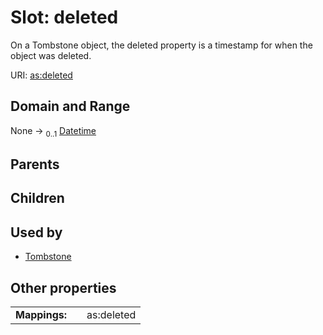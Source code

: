 
# Slot: deleted


On a Tombstone object, the deleted property is a timestamp for when the object was deleted.

URI: [as:deleted](http://www.w3.org/ns/activitystreams#deleted)


## Domain and Range

None &#8594;  <sub>0..1</sub> [Datetime](types/Datetime.md)

## Parents


## Children


## Used by

 * [Tombstone](Tombstone.md)

## Other properties

|  |  |  |
| --- | --- | --- |
| **Mappings:** | | as:deleted |

